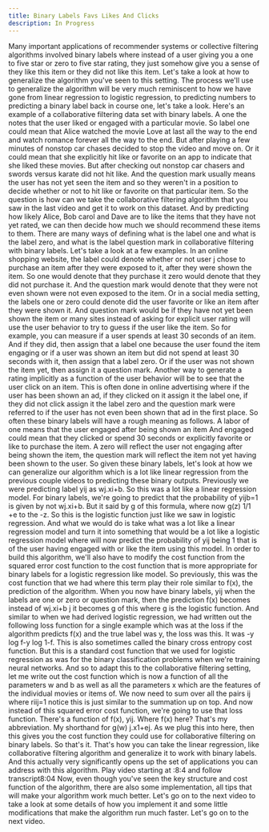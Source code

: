 ```yaml
---
title: Binary Labels Favs Likes And Clicks
description: In Progress
---
```


Many important applications of recommender systems or collective filtering algorithms involved binary labels where instead of a user giving you a one to five star or zero to five star rating, they just somehow give you a sense of they like this item or they did not like this item. Let's take a look at how to generalize the algorithm you've seen to this setting. The process we'll use to generalize the algorithm will be very much reminiscent to how we have gone from linear regression to logistic regression, to predicting numbers to predicting a binary label back in course one, let's take a look. Here's an example of a collaborative filtering data set with binary labels. A one the notes that the user liked or engaged with a particular movie. So label one could mean that Alice watched the movie Love at last all the way to the end and watch romance forever all the way to the end. But after playing a few minutes of nonstop car chases decided to stop the video and move on. Or it could mean that she explicitly hit like or favorite on an app to indicate that she liked these movies. But after checking out nonstop car chasers and swords versus karate did not hit like. And the question mark usually means the user has not yet seen the item and so they weren't in a position to decide whether or not to hit like or favorite on that particular item. So the question is how can we take the collaborative filtering algorithm that you saw in the last video and get it to work on this dataset. And by predicting how likely Alice, Bob carol and Dave are to like the items that they have not yet rated, we can then decide how much we should recommend these items to them. There are many ways of defining what is the label one and what is the label zero, and what is the label question mark in collaborative filtering with binary labels. Let's take a look at a few examples. In an online shopping website, the label could denote whether or not user j chose to purchase an item after they were exposed to it, after they were shown the item. So one would denote that they purchase it zero would denote that they did not purchase it. And the question mark would denote that they were not even shown were not even exposed to the item. Or in a social media setting, the labels one or zero could denote did the user favorite or like an item after they were shown it. And question mark would be if they have not yet been shown the item or many sites instead of asking for explicit user rating will use the user behavior to try to guess if the user like the item. So for example, you can measure if a user spends at least 30 seconds of an item. And if they did, then assign that a label one because the user found the item engaging or if a user was shown an item but did not spend at least 30 seconds with it, then assign that a label zero. Or if the user was not shown the item yet, then assign it a question mark. Another way to generate a rating implicitly as a function of the user behavior will be to see that the user click on an item. This is often done in online advertising where if the user has been shown an ad, if they clicked on it assign it the label one, if they did not click assign it the label zero and the question mark were referred to if the user has not even been shown that ad in the first place. So often these binary labels will have a rough meaning as follows. A labor of one means that the user engaged after being shown an item And engaged could mean that they clicked or spend 30 seconds or explicitly favorite or like to purchase the item. A zero will reflect the user not engaging after being shown the item, the question mark will reflect the item not yet having been shown to the user. So given these binary labels, let's look at how we can generalize our algorithm which is a lot like linear regression from the previous couple videos to predicting these binary outputs. Previously we were predicting label yij as wj.xi+b. So this was a lot like a linear regression model. For binary labels, we're going to predict that the probability of yijb=1 is given by not wj.xi+b. But it said by g of this formula, where now g(z) 1/1 +e to the -z. So this is the logistic function just like we saw in logistic regression. And what we would do is take what was a lot like a linear regression model and turn it into something that would be a lot like a logistic regression model where will now predict the probability of yij being 1 that is of the user having engaged with or like the item using this model. In order to build this algorithm, we'll also have to modify the cost function from the squared error cost function to the cost function that is more appropriate for binary labels for a logistic regression like model. So previously, this was the cost function that we had where this term play their role similar to f(x), the prediction of the algorithm. When you now have binary labels, yij when the labels are one or zero or question mark, then the prediction f(x) becomes instead of wj.xi+b j it becomes g of this where g is the logistic function. And similar to when we had derived logistic regression, we had written out the following loss function for a single example which was at the loss if the algorithm predicts f(x) and the true label was y, the loss was this. It was -y log f-y log 1-f. This is also sometimes called the binary cross entropy cost function. But this is a standard cost function that we used for logistic regression as was for the binary classification problems when we're training neural networks. And so to adapt this to the collaborative filtering setting, let me write out the cost function which is now a function of all the parameters w and b as well as all the parameters x which are the features of the individual movies or items of. We now need to sum over all the pairs ij where riij=1 notice this is just similar to the summation up on top. And now instead of this squared error cost function, we're going to use that loss function. There's a function of f(x), yij. Where f(x) here? That's my abbreviation. My shorthand for g(w) j.x1+ej. As we plug this into here, then this gives you the cost function they could use for collaborative filtering on binary labels. So that's it. That's how you can take the linear regression, like collaborative filtering algorithm and generalize it to work with binary labels. And this actually very significantly opens up the set of applications you can address with this algorithm.
Play video starting at :8:4 and follow transcript8:04
Now, even though you've seen the key structure and cost function of the algorithm, there are also some implementation, all tips that will make your algorithm work much better. Let's go on to the next video to take a look at some details of how you implement it and some little modifications that make the algorithm run much faster. Let's go on to the next video.